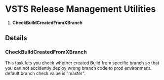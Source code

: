 # VSTS Release Management Utilities
 
1. **CheckBuildCreatedFromXBranch** 

## Details

### CheckBuildCreatedFromXBranch
This task lets you check whether created Build from specific branch so that you can not accidently deploy wrong branch code to prod environment. default branch check value is "master".   


